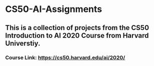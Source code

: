 # CS50-AI-Assignments
## This is a collection of projects from the CS50 Introduction to AI 2020 Course from Harvard Universtiy.
### Course Link: https://cs50.harvard.edu/ai/2020/
